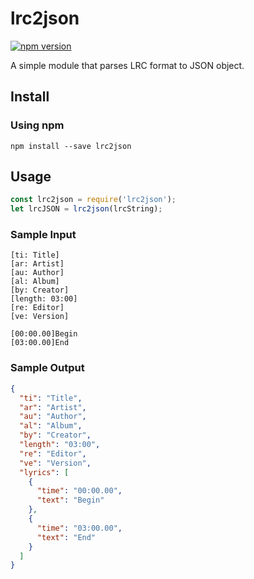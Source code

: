 # lrc2json

[![npm version](https://badge.fury.io/js/lrc2json.svg)](https://badge.fury.io/js/lrc2json)

A simple module that parses LRC format to JSON object.

## Install

### Using npm
```shell
npm install --save lrc2json
```

## Usage

```javascript
const lrc2json = require('lrc2json');
let lrcJSON = lrc2json(lrcString);
```
### Sample Input
```
[ti: Title]
[ar: Artist]
[au: Author]
[al: Album]
[by: Creator]
[length: 03:00]
[re: Editor]
[ve: Version]

[00:00.00]Begin
[03:00.00]End
```
### Sample Output
```JSON
{
  "ti": "Title",
  "ar": "Artist",
  "au": "Author",
  "al": "Album",
  "by": "Creator",
  "length": "03:00",
  "re": "Editor",
  "ve": "Version",
  "lyrics": [
    {
      "time": "00:00.00",
      "text": "Begin"
    },
    {
      "time": "03:00.00",
      "text": "End"
    }
  ]
}
```
